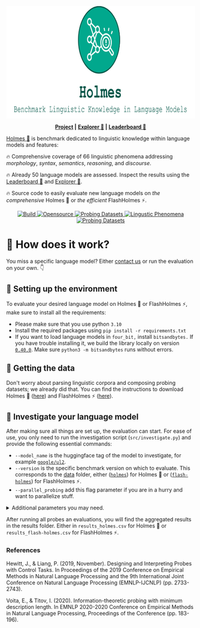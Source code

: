 <div align="center">
<img style="vertical-align:middle" height="300" src="logo.svg" />
    <p>
        <b><a href="https://holmes-benchmark.github.io/"><b>Project</b></a> |</b>
        <b><a href="https://holmes-explorer.streamlit.app/">Explorer 🔎</a> |</b>
        <b><a href="https://holmes-leaderboard.streamlit.app/">Leaderboard 🚀</a></b>
    <p>
</div>

[Holmes 🔎](https://holmes-benchmark.github.io) is benchmark dedicated to linguistic knowledge within language models and features:

🔥 Comprehensive coverage of 66 linguistic phenomena addressing _morphology_, _syntax_, _semantics_, _reasoning_, and _discourse_.

🔥 Already 50 language models are assessed. Inspect the results using the [Leaderboard 🚀](https://holmes-leaderboard.streamlit.app/) and [Explorer 🔎](https://holmes-explorer.streamlit.app/).

🔥 Source code to easily evaluate new language models on _the comprehensive_ Holmes 🔎 or _the efficient_ FlashHolmes ⚡.


<p align="center">
    <a href="https://www.python.org/">
            <img alt="Build" src="https://img.shields.io/badge/Made%20with-Python-1f425f.svg?color=01A88D">
    </a>
    <a href="https://github.com/Holmes-Benchmark/holmes-evaluation">
        <img alt="Opensource" src="https://badges.frapsoft.com/os/v1/open-source.svg?v=103">
    </a>
    <a href="https://holmes-leaderboard.streamlit.app/">
        <img alt="Probing Datasets" src="https://img.shields.io/badge/Language_Models-50-01A88D">
    </a>
    <a href="https://holmes-explorer.streamlit.app/">
        <img alt="Lingustic Phenomena" src="https://img.shields.io/badge/Lingustic_Phenomena-66-01A88D">
    </a>
    <a href="https://holmes-explorer.streamlit.app/">
        <img alt="Probing Datasets" src="https://img.shields.io/badge/Probing_Datasets-202-01A88D">
    </a>
</p>

# 🔎 How does it work?
You miss a specific language model? Either [contact us](holmesbenchmark@gmail.com) or run the evaluation on your own. 👇

## 🔎️ Setting up the environment
To evaluate your desired language model on Holmes 🔎 or FlashHolmes ⚡, make sure to install all the requirements:
* Please make sure that you use python `3.10`
* Install the required packages using `pip install -r requirements.txt`
* If you want to load language models in `four_bit,` install `bitsandbytes.` If you have trouble installing it, we build the library locally on version [`0.40.0`](https://github.com/TimDettmers/bitsandbytes/tree/0.40.0). Make sure `python3 -m bitsandbytes` runs without errors.

## 🔎 Getting the data
Don't worry about parsing linguistic corpora and composing probing datasets; we already did that.
You can find the instructions to download Holmes 🔎 ([here](data/holmes/README.md)) and FlashHolmes ⚡ ([here](data/flash-holmes/README.md)).

## 🔎 Investigate your language model
After making sure all things are set up, the evaluation can start.
For ease of use, you only need to run the investigation script (`src/investigate.py`) and provide the following essential commands:
* `--model_name` is the huggingface tag of the model to investigate, for example [`google/ul2`](https://huggingface.co/google/ul2).
* `--version` is the specific benchmark version on which to evaluate. This corresponds to the [data](data) folder, either ([`holmes`](data/holmes)) for Holmes 🔎 or ([`flash-holmes`](data/flash-holmes)) for FlashHolmes ⚡.
* `--parallel_probing` add this flag parameter if you are in a hurry and want to parallelize stuff.

<details>
<summary>Additional parameters you may need.</summary>

* `--dump_folder` (default `./dumps`) is the folder used to save the encoded probing datasets.
* `--force_encoding` add this flag parameter if you want to replace the dumped encodings of the probing dataset. Otherwise, we skip probing datasets when they are already encoded.
* `--model_precision` (default `full`) specifies the precision to use when loading the language model, either `full`, `half`, or `four_bit`. Make sure to install `bitsandbytes` when you want to use `four_bit`.
* `--encoding_batch_size` (default `10`) is the batch size when we encode the probing datasets. Lower this if you encounter out-of-memory errors on the GPU.
* `--in_filter` (default ``) defines a string filter to only consider probing datasets matching this filter. For example, when setting to `rst`, we only consider probing datasets like `rst-edu-depth`.
* `--control_task_types` (default `none`) whether to apply specific control tasks ([Hewitt et al., 2019](https://aclanthology.org/D19-1275/): `none` no control task is applied, `perm` input words will be shuffled randomly, `rand-weights` run the probes with random language model weights, and `randomization` run the probes with randomized labels.
* `--run_probe` (default `True`) run the default linear probe.
* `--run_mdl_probe` (default `False`) run the probe including minimal description length as in [Voita and Titov, 2020](https://aclanthology.org/2020.emnlp-main.14/)
* `--num_hidden_layers` (default `0`) hidden layers to consider within the probe. For example, with `0,1`, we evaluate the probes once with none (linear model) and once with one intermediate layer (MLP).
* `--seeds` (default `0,1,2,3,4`) seeds to consider when probing. With `0,1,2,3,4`, we run every probe five-time using these seeds.
* `--results_folder` (default `./results`) is the folder to save the probing results.
* `--force_probing` add this flag parameter if you want to re-probe and replace already evaluated probing datasets. Otherwise, we skip already probed datasets.
* `--dump_preds` use this flag parameter when you want to dump instance-level predictions for every probe for all probing datasets.
</details>

After running all probes an evaluations, you will find the aggregated results in the results folder. Either in `results_holmes.csv` for Holmes 🔎 or `results_flash-holmes.csv` for FlashHolmes ⚡.


### References

Hewitt, J., & Liang, P. (2019, November). Designing and Interpreting Probes with Control Tasks. In Proceedings of the 2019 Conference on Empirical Methods in Natural Language Processing and the 9th International Joint Conference on Natural Language Processing (EMNLP-IJCNLP) (pp. 2733-2743).

Voita, E., & Titov, I. (2020). Information-theoretic probing with minimum description length. In EMNLP 2020-2020 Conference on Empirical Methods in Natural Language Processing, Proceedings of the Conference (pp. 183-196).